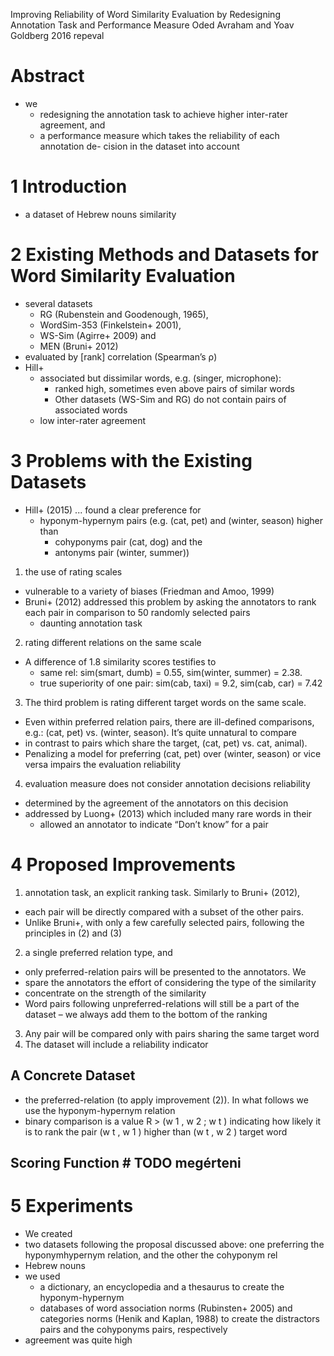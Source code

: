 Improving Reliability of Word Similarity Evaluation
  by Redesigning Annotation Task and Performance Measure
Oded Avraham and Yoav Goldberg
2016 repeval

# Abstract

* we
  * redesigning the annotation task to achieve higher inter-rater agreement, and
  * a performance measure which takes the reliability of each annotation de-
    cision in the dataset into account

# 1 Introduction

* a dataset of Hebrew nouns similarity

# 2 Existing Methods and Datasets for Word Similarity Evaluation

* several datasets
  * RG (Rubenstein and Goodenough, 1965),
  * WordSim-353 (Finkelstein+ 2001),
  * WS-Sim (Agirre+ 2009) and
  * MEN (Bruni+ 2012)
* evaluated by [rank] correlation (Spearman’s ρ)
* Hill+
  * associated but dissimilar words, e.g. (singer, microphone):
    * ranked high, sometimes even above pairs of similar words
    * Other datasets (WS-Sim and RG) do not contain pairs of associated words
  * low inter-rater agreement

# 3 Problems with the Existing Datasets

* Hill+ (2015) ... found a clear preference for
  * hyponym-hypernym pairs (e.g. (cat, pet) and (winter, season) higher than
    * cohyponyms pair (cat, dog) and the
    * antonyms pair (winter, summer))
1. the use of rating scales
  * vulnerable to a variety of biases (Friedman and Amoo, 1999)
  * Bruni+ (2012) addressed this problem by asking the annotators to
    rank each pair in comparison to 50 randomly selected pairs
    * daunting annotation task
2. rating different relations on the same scale
  * A difference of 1.8 similarity scores testifies to
    * same rel: sim(smart, dumb) = 0.55, sim(winter, summer) = 2.38.
    * true superiority of one pair: sim(cab, taxi) = 9.2, sim(cab, car) = 7.42
3. The third problem is rating different target words on the same scale.
  * Even within preferred relation pairs, there are ill-defined comparisons,
    e.g.: (cat, pet) vs. (winter, season). It’s quite unnatural to compare
  * in contrast to pairs which share the target, (cat, pet) vs. cat, animal).
  * Penalizing a model for preferring (cat, pet) over (winter, season) or vice
    versa impairs the evaluation reliability
4. evaluation measure does not consider annotation decisions reliability
  * determined by the agreement of the annotators on this decision
  * addressed by Luong+ (2013) which included many rare words in their
    * allowed an annotator to indicate “Don’t know” for a pair

# 4 Proposed Improvements

1. annotation task, an explicit ranking task. Similarly to Bruni+ (2012),
  * each pair will be directly compared with a subset of the other pairs.
  * Unlike Bruni+, with only a few carefully selected pairs,
    following the principles in (2) and (3)
2. a single preferred relation type, and
  * only preferred-relation pairs will be presented to the annotators. We
  * spare the annotators the effort of considering the type of the similarity
  * concentrate on the strength of the similarity
  * Word pairs following unpreferred-relations will still be a part of the
    dataset – we always add them to the bottom of the ranking
3. Any pair will be compared only with pairs sharing the same target word
4. The dataset will include a reliability indicator

## A Concrete Dataset

* the preferred-relation (to apply improvement (2)). In what follows we use the
  hyponym-hypernym relation
* binary comparison is a value R > (w 1 , w 2 ; w t ) indicating how likely
  it is to rank the pair (w t , w 1 ) higher than (w t , w 2 )
  target word

## Scoring Function # TODO megérteni

# 5 Experiments

* We created
* two datasets following the proposal discussed above:
  one preferring the hyponymhypernym relation, and the other the cohyponym rel
* Hebrew nouns
* we used
  * a dictionary, an encyclopedia and a thesaurus to create the hyponym-hypernym
  * databases of word association norms (Rubinsten+ 2005) and categories norms
    (Henik and Kaplan, 1988) to create the distractors pairs and the cohyponyms
    pairs, respectively
* agreement was quite high
